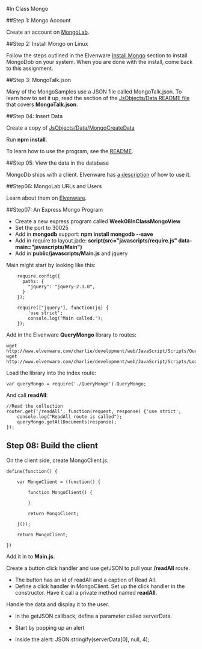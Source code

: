 #In Class Mongo

##Step 1: Mongo Account

Create an account on [MongoLab](https://mongolab.com/).

##Step 2: Install Mongo on Linux

Follow the steps outlined in the Elvenware [Install Mongo][mongoInstall] section to install MongoDob on your system. When you are done with the install, come back to this assignment.

[mongoInstall]: http://www.elvenware.com/charlie/development/database/NoSql/MongoDb.html#install


##Step 3: MongoTalk.json

Many of the MongoSamples use a JSON file called MongoTalk.json. To learn how to set it up, read the section of the [JsObjects/Data README file][1] that covers **MongoTalk.json**.


##Step 04: Insert Data

Create a copy of [JsObjects/Data/MongoCreateData][2]

Run **npm install**.

To learn how to use the program, see the [README][3].

##Step 05: View the data in the database

MongoDb ships with a client. Elvenware has [a description][4] of how to use it.

##Step06: MongoLab URLs and Users
 
Learn about them on [Elvenware][5].
 
##Step07: An Express Mongo Program 

- Create a new express program called **Week08InClassMongoView**
- Set the port to 30025
- Add in **mongodb** support: **npm install mongodb --save**
- Add in require to layout.jade: **script(src="javascripts/require.js" data-main="javascripts/Main")**
- Add in **public/javascripts/Main.js** and jquery
    
Main might start by looking like this:

```
    require.config({
      paths: {
        "jquery": "jquery-2.1.0",
      }
    });
    
    require(["jquery"], function(jq) { 
    	'use strict';
    	console.log("Main called.");
    });
```

Add in the Elvenware **QueryMongo** library to routes:

    wget http://www.elvenware.com/charlie/development/web/JavaScript/Scripts/QueryMongo.js
    wget http://www.elvenware.com/charlie/development/web/JavaScript/Scripts/LoadConfig.js

Load the library into the index route:

    var queryMongo = require('./QueryMongo').QueryMongo;

And call **readAll**:

    //Read the collection
    router.get('/readAll', function(request, response) {'use strict';
    	console.log("ReadAll route is called");
    	queryMongo.getAllDocuments(response);
    });

## Step 08: Build the client

On the client side, create MongoClient.js:

    define(function() {
        
        var MongoClient = (function() {

            function MongoClient() {

            }

            return MongoClient;

        }());

        return MongoClient;

    }) 

Add it in to **Main.js**.

Create a button click handler and use getJSON to pull your **/readAll**
route. 

- The button has an id of readAll and a caption of Read All.
- Define a click handler in MongoClient. Set up the click handler in the
constructor. Have it call a private method named **readAll**.

Handle the data and display it to the user. 

- In the getJSON callback, define a parameter called serverData. 
- Start by popping up an alert
- Inside the alert: JSON.stringify(serverData[0], null, 4);

  [1]: https://github.com/charliecalvert/JsObjects/blob/master/Data/README.md
  [2]: https://github.com/charliecalvert/JsObjects/tree/master/Data/MongoCreateData
  [3]: https://github.com/charliecalvert/JsObjects/blob/master/Data/MongoCreateData/README.md
  [4]: http://www.elvenware.com/charlie/development/database/NoSql/MongoDb.html#sample-session
  [5]: http://www.elvenware.com/charlie/development/database/NoSql/MongoDb.html#set-up-a-mongolab-url
